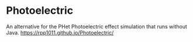 # Photoelectric
An alternative for the PHet Photoelectric effect simulation that runs without Java.
https://rpp1011.github.io/Photoelectric/

